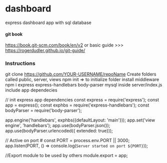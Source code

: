 # dashboard
express dashboard app with sql database

#### git book
https://book.git-scm.com/book/en/v2
or basic guide >>> https://rogerdudler.github.io/git-guide/

### Instructions
git clone https://github.com/YOUR-USERNAME/repoName 
Create folders called public, server, views 
npm init => to initialize folder
install middleware 
npm i express express-handlebars body-parser mysql
inside server/index.js include app dependecies

// init express app dependencies
const express = require('express');
const app = express();
const exphbs = require('express-handlebars');
const bodyParser = require('body-parser');

app.engine('handlebars', exphbs({defaultLayout: 'main'}));
app.set('view engine', 'handlebars');
app.use(bodyParser.json());
app.use(bodyParser.urlencoded({ extended: true}));

// Active on port #
const PORT = process.env.PORT || 3000;
app.listen(PORT, () => console.log(`Server started on port ${PORT}`));

//Export module to be used by others
module.export = app;